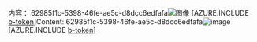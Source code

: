 <span data-ttu-id="0ad7a-101">内容： 62985f1c-5398-46fe-ae5c-d8dcc6edfafa![图像](2aeb3ca2-387a-4a93-bc16-a7644e4b71a5.png)
[AZURE.INCLUDE [b-token](d9717ff9-92be-4bba-99ca-38ffdcc6532d.md)]</span><span class="sxs-lookup"><span data-stu-id="0ad7a-101">Content: 62985f1c-5398-46fe-ae5c-d8dcc6edfafa![image](2aeb3ca2-387a-4a93-bc16-a7644e4b71a5.png)
[AZURE.INCLUDE [b-token](d9717ff9-92be-4bba-99ca-38ffdcc6532d.md)]</span></span>
